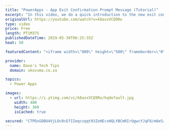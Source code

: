```yaml
---
title: "PowerApps - App Exit Confirmation Prompt Message (Tutorial)"
excerpt: "In this video, we do a quick introduction to the new exit confirmation message functionality in PowerApps. Previously we had to create a message box (from scratch) to achieve the same functionality!  What makes me even more excited is that this seems to hint that Microsoft is starting to spend time on"
originalUrl: https://youtube.com/watch?v=k8asxVCQ9Ro
type: video
price: Free
length: PT1M37S
publishedDateTime: 2019-05-30T06:25:35Z
heat: 50

featuredContent: "<iframe width=\"800\" height=\"500\" frameborder=\"0\" src=\"https://www.youtube.com/embed/k8asxVCQ9Ro\" allow=\"accelerometer; autoplay; encrypted-media; gyroscope; picture-in-picture\" allowfullscreen></iframe>"

provider:
  name: Dave's Tech Tips
  domain: ukuvuma.co.za

topics:
  - Power Apps

images:
  - url: https://i.ytimg.com/vi/k8asxVCQ9Ro/hqdefault.jpg
    width: 480
    height: 360
    isCached: true

secured: "CTPDxGOBU4VjLOc0cEfIIeqcvqqt93ZoHEcxHQLYBCmRIrUgwcYJqF8/m8e5zGQONt0oMzdSRiYWiOF5Y5X1KiSdbixuRijE+R4dsrybgdqg9wGMTUJ+mo9sXqE9ulaUaUBXTi6Vs1xKuVwZqmprf3G6zWmYMDgSQB0sPMagqF89P+AUcG4Wv2PldNTjJdpVsA8fXYw+H5DcIONnoH90zu9o5EbzA0CVuV3l8EKaOgfUSCtbO3ijJaezVIsQrIRY+1askfwNTzazwRT1yb2loy6UPFbLhOOPx9N5iXmQv0Afyn4abC+S8FEwj/hR2r+5RWSfa0LLGlmXFuVYykRBLaaXHWiB/0jnqRxRIteQrPvFrjiiDcaJjhtivRqPAN+3n5fvIBe90s1QUBIv2jgyiw==;iJWpzCraowIuCETufKnTCQ=="
---
```


